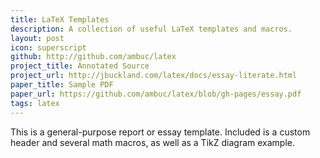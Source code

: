 ```yaml
---
title: LaTeX Templates
description: A collection of useful LaTeX templates and macros.
layout: post
icon: superscript
github: http://github.com/ambuc/latex
project_title: Annotated Source
project_url: http://jbuckland.com/latex/docs/essay-literate.html
paper_title: Sample PDF
paper_url: https://github.com/ambuc/latex/blob/gh-pages/essay.pdf
tags: latex
---
```


This is a general-purpose report or essay template. Included is a custom header and several math macros, as well as a TikZ diagram example.
